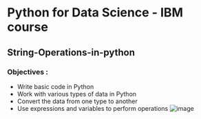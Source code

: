 
# Python for Data Science - IBM course #
## String-Operations-in-python ##


### Objectives : ###
- Write basic code in Python
- Work with various types of data in Python
- Convert the data from one type to another
- Use expressions and variables to perform operations
![image](https://user-images.githubusercontent.com/85174125/144459181-b902c679-d49a-41ea-82e7-3421191ca70a.png)
